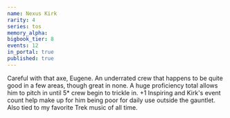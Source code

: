 ```yaml
---
name: Nexus Kirk
rarity: 4
series: tos
memory_alpha:
bigbook_tier: 8
events: 12
in_portal: true
published: true
---
```


Careful with that axe, Eugene. An underrated crew that happens to be quite good in a few areas, though great in none. A huge proficiency total allows him to pitch in until 5* crew begin to trickle in. +1 Inspiring and Kirk's event count help make up for him being poor for daily use outside the gauntlet. Also tied to my favorite Trek music of all time.

